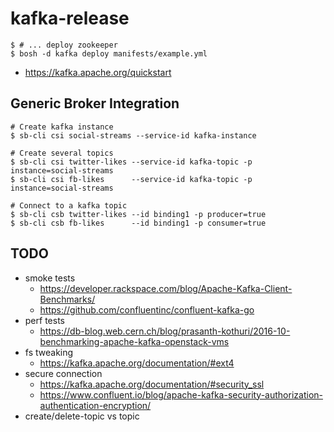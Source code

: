 # kafka-release

```
$ # ... deploy zookeeper
$ bosh -d kafka deploy manifests/example.yml
```

- https://kafka.apache.org/quickstart

## Generic Broker Integration

```
# Create kafka instance
$ sb-cli csi social-streams --service-id kafka-instance

# Create several topics
$ sb-cli csi twitter-likes --service-id kafka-topic -p instance=social-streams
$ sb-cli csi fb-likes      --service-id kafka-topic -p instance=social-streams

# Connect to a kafka topic
$ sb-cli csb twitter-likes --id binding1 -p producer=true
$ sb-cli csb fb-likes      --id binding1 -p consumer=true
```

## TODO

- smoke tests
  - https://developer.rackspace.com/blog/Apache-Kafka-Client-Benchmarks/
  - https://github.com/confluentinc/confluent-kafka-go
- perf tests
  - https://db-blog.web.cern.ch/blog/prasanth-kothuri/2016-10-benchmarking-apache-kafka-openstack-vms
- fs tweaking
  - https://kafka.apache.org/documentation/#ext4
- secure connection
  - https://kafka.apache.org/documentation/#security_ssl
  - https://www.confluent.io/blog/apache-kafka-security-authorization-authentication-encryption/
- create/delete-topic vs topic
